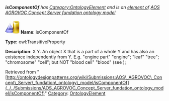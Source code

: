 ___isComponentOf__ has [Category:OntologyElement](../../Category/OntologyElement "Category:OntologyElement") and is an [element of](../../Property/ElementOf "Property:ElementOf") [AOS AGROVOC Concept Server fundation ontology model](../../Submissions/AOS_AGROVOC_Concept_Server_fundation_ontology_model "Submissions:AOS AGROVOC Concept Server fundation ontology model")_


  




[![ObjectProperty](../../images/thumb/c/c3/ObjectProperty.gif/45px-ObjectProperty.gif)](../../Image/ObjectProperty.gif "ObjectProperty")
__Name__: isComponentOf 


__Type:__ owl:TransitiveProperty 


__Description__: X <is component of> Y. An object X that is a part of a whole Y and has also an existence independently from Y. E.g. "engine part" <is component of> "engine"; "leaf" <is component of> "tree"; "chromosome" <is component of> "cell"; but NOT "blood cell" <is component of> "blood" (see <composes>); 





Retrieved from "[http://ontologydesignpatterns.org/wiki/Submissions:AOS\_AGROVOC\_Concept\_Server\_fundation\_ontology\_model/isComponentOf](../../Submissions/AOS_AGROVOC_Concept_Server_fundation_ontology_model/isComponentOf)"
 [Category](http://ontologydesignpatterns.org/wiki/Special:Categories "Special:Categories"): [OntologyElement](../../Category/OntologyElement "Category:OntologyElement")